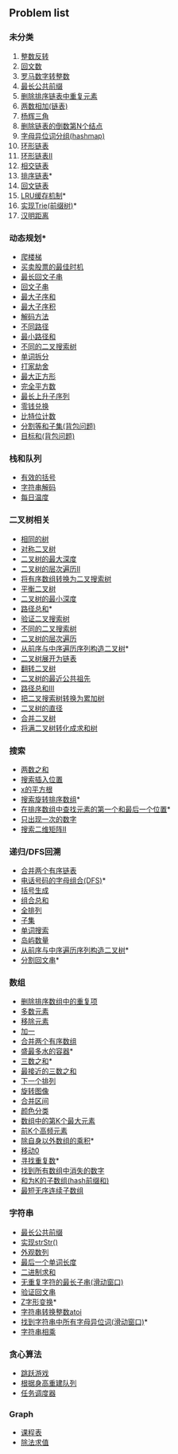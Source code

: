 ## Problem list
### 未分类
1. [整数反转](整数反转/整数反转.md)
2. [回文数](回文数/回文数.md)
3. [罗马数字转整数](罗马数字转整数/罗马数字转整数.md)
4. [最长公共前缀](最长公共前缀/最长公共前缀.md)
5.  [删除排序链表中重复元素](删除排序链表中重复元素/删除排序链表中重复元素.md)
6.  [两数相加(链表)](两数相加(链表)/两数相加.md)
7.  [杨辉三角](杨辉三角)
8.  [删除链表的倒数第N个结点](删除链表的倒数第N个结点/删除链表的倒数第N个结点.md)
9.  [字母异位词分组(hashmap)](字母异位词分组/字母异位词分组.md)
10. [环形链表](环形链表/环形链表.md)
11. [环形链表II](环形链表II/环形链表II.md)
12. [相交链表](相交链表/相交链表.md)
13. [排序链表](排序链表/排序链表.md)*
14. [回文链表](回文链表/回文链表.md)
15. [LRU缓存机制](LRU缓存机制/LRU缓存机制.md)*
16. [实现Trie(前缀树)](实现Trie(前缀树)/实现Trie(前缀树).md)*
17. [汉明距离](汉明距离/汉明距离.md)

### 动态规划*
* [爬楼梯](爬楼梯/爬楼梯.md)
* [买卖股票的最佳时机](买卖股票的最佳时机/买股票动态规划.md)
* [最长回文子串](最长回文子串/最长回文子串.md)
* [回文子串](回文子串/回文子串.md)
* [最大子序和](最大子序和/最大子序和.md)
* [最大子序积](最大子序积/最大子序积.md)
* [解码方法](解码方法/解码方法.md)
* [不同路径](不同路径/不同路径.md)
* [最小路径和](最小路径和/最小路径和.md)
* [不同的二叉搜索树](不同的二叉搜索树/不同的二叉搜索树.md)
* [单词拆分](单词拆分/单词拆分.md)
* [打家劫舍](打家劫舍/readme.md)
* [最大正方形](最大正方形/最大正方形.md)
* [完全平方数](完全平方数/完全平方数.md)
* [最长上升子序列](最长上升子序列/最长上升子序列.md)
* [零钱兑换](零钱兑换/零钱兑换.md)
* [比特位计数](比特位计数/比特位计数.md)
* [分割等和子集(背包问题)](分割等和子集/分割等和子集.md)
* [目标和(背包问题)](目标和/目标和.md)

### 栈和队列
* [有效的括号](有效的括号/有效的括号.md)
* [字符串解码](字符串解码/字符串解码.md)
* [每日温度](每日温度/每日温度.md)

### 二叉树相关
* [相同的树](相同的树/相同的树.md)
* [对称二叉树](对称二叉树/对称二叉树.md)
* [二叉树的最大深度](二叉树的最大深度/二叉树的最大深度.md)
* [二叉树的层次遍历II](二叉树的层次遍历II/二叉树的层次遍历II.md)
* [将有序数组转换为二叉搜索树](将有序数组转换为二叉搜索树/将有序数组转换为二叉搜索树.md)
* [平衡二叉树](平衡二叉树/平衡二叉树.md)
* [二叉树的最小深度](二叉树的最小深度/二叉树的最小深度.md)
* [路径总和](路径总和/路径总和.md)*
* [验证二叉搜索树](验证二叉搜索树/验证二叉搜索树.md)
* [不同的二叉搜索树](不同的二叉搜索树/不同的二叉搜索树.md)
* [二叉树的层次遍历](二叉树的层次遍历/二叉树的层次遍历.md)
* [从前序与中序遍历序列构造二叉树](从前序与中序遍历序列构造二叉树/从前序与中序遍历序列构造二叉树.md)*
* [二叉树展开为链表](二叉树展开为链表/二叉树展开为链表.md)
* [翻转二叉树](翻转二叉树/翻转二叉树.md)
* [二叉树的最近公共祖先](二叉树的最近公共祖先/二叉树的最近公共祖先.md)
* [路径总和III](路径总和III/路径总和III.md)
* [把二叉搜索树转换为累加树](把二叉搜索树转换为累加树/把二叉搜索树转换为累加树.md)
* [二叉树的直径](二叉树的直径/二叉树的直径.md)
* [合并二叉树](合并二叉树/合并二叉树.md)
* [将满二叉树转化成求和树](将满二叉树转化成求和树/将满二叉树转化成求和树.md)

### 搜索
* [两数之和](两数之和/两数之和.md)
* [搜索插入位置](搜索插入位置/搜索插入位置.md)
* [x的平方根](x的平方根/x的平方根.md)
* [搜索旋转排序数组](搜索旋转排序数组/搜索旋转排序数组.md)*
* [在排序数组中查找元素的第一个和最后一个位置](在排序数组中查找元素的第一个和最后一个位置/在排序数组中查找元素的第一个和最后一个位置.md)*
* [只出现一次的数字](只出现一次的数字/只出现一次的数字.md)
* [搜索二维矩阵II](搜索二维矩阵II/搜索二维矩阵II.md)

### 递归/DFS回溯
* [合并两个有序链表](合并两个有序链表/合并两个有序链表.md)
* [电话号码的字母组合(DFS)](电话号码的字母组合/电话号码的字母组合.md)*
* [括号生成](括号生成/括号生成.md)
* [组合总和](组合总和/组合总和.md)
* [全排列](全排列/全排列.md)
* [子集](子集/子集.md)
* [单词搜索](单词搜索/单词搜索.md)
* [岛屿数量](岛屿数量/岛屿数量.md)
* [从前序与中序遍历序列构造二叉树](从前序与中序遍历序列构造二叉树/从前序与中序遍历序列构造二叉树.md)*
* [分割回文串](分割回文串/分割回文串.md)*

### 数组
* [删除排序数组中的重复项](删除排序数组中的重复项/删除排序数组中的重复项.md)
* [多数元素](多数元素/多数元素.md)
* [移除元素](移除元素/移除元素.md)
* [加一](加一/加一.md)
* [合并两个有序数组](合并两个有序数组/合并两个有序数组.md)
* [盛最多水的容器](盛最多水的容器/盛最多水的容器.md)*
* [三数之和](三数之和/三数之和.md)*
* [最接近的三数之和](最接近的三数之和/最接近的三数之和.md)
* [下一个排列](下一个排列/下一个排列.md)
* [旋转图像](旋转图像/旋转图像.md)
* [合并区间](合并区间/合并区间.md)
* [颜色分类](颜色分类/颜色分类.md)
* [数组中的第K个最大元素](数组中的第K个最大元素/数组中的第K个最大元素.md)
* [前K个高频元素](前%20K%20个高频元素/前%20K%20个高频元素.md)
* [除自身以外数组的乘积](除自身以外数组的乘积/除自身以外数组的乘积.md)*
* [移动0](移动零/移动零.md)
* [寻找重复数](寻找重复数/寻找重复数.md)*
* [找到所有数组中消失的数字](找到所有数组中消失的数字/找到所有数组中消失的数字.md)
* [和为K的子数组(hash前缀和)](和为K的子数组/和为K的子数组.md)
* [最短无序连续子数组](最短无序连续子数组/最短无序连续子数组.md)

### 字符串
* [最长公共前缀](最长公共前缀/最长公共前缀.md)
* [实现strStr()](实现%20strStr()/实现%20strStr().md)
* [外观数列](外观数列/外观数列.md)
* [最后一个单词长度](最后一个单词长度/最后一个单词长度.md)
* [二进制求和](二进制求和/二进制求和.md)
* [无重复字符的最长子串(滑动窗口)](无重复字符的最长子串/无重复字符的最长子串.md)
* [验证回文串](验证回文串/验证回文串.md)
* [Z字形变换](Z字形变换/Z字形变换.md)*
* [字符串转换整数atoi](字符串转换整数atoi/字符串转换整数atoi.md)
* [找到字符串中所有字母异位词(滑动窗口)](找到字符串中所有字母异位词/找到字符串中所有字母异位词.md)*
* [字符串相乘](字符串相乘/字符串相乘.md)

### 贪心算法
* [跳跃游戏](跳跃游戏/跳跃游戏.md)
* [根据身高重建队列](根据身高重建队列/根据身高重建队列.md)
* [任务调度器](任务调度器/任务调度器.md)

### Graph
* [课程表](课程表/课程表.md)
* [除法求值](除法求值/除法求值.md)